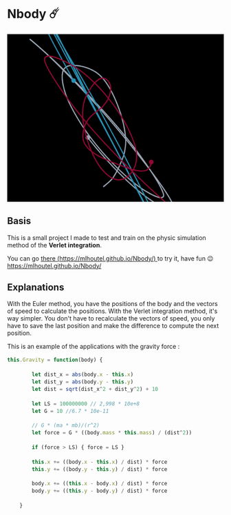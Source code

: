 # Nbody :comet:
![Example image](/nbody.PNG)

## Basis
This is a small project I made to test and train on the physic simulation method of the **Verlet integration**.

You can go [there (https://mlhoutel.github.io/Nbody/) ](https://mlhoutel.github.io/Nbody/) to try it, have fun :wink:
https://mlhoutel.github.io/Nbody/

## Explanations
With the Euler method, you have the positions of the body and the vectors of speed to calculate the positions. With the Verlet integration method, it's way simpler. You don't have to recalculate the vectors of speed, you only have to save the last position and make the difference to compute the next position.

This is an example of the applications with the gravity force :

```javascript
this.Gravity = function(body) {

		let dist_x = abs(body.x - this.x)
		let dist_y = abs(body.y - this.y)
		let dist = sqrt(dist_x^2 + dist_y^2) + 10

		let LS = 100000000 // 2,998 * 10e+8
		let G = 10 //6.7 * 10e-11 
		
		// G * (ma * mb)/(r^2)
		let force = G * ((body.mass * this.mass) / (dist^2))

		if (force > LS) { force = LS }

		this.x += ((body.x - this.x) / dist) * force
		this.y += ((body.y - this.y) / dist) * force

		body.x += ((this.x - body.x) / dist) * force
		body.y += ((this.y - body.y) / dist) * force
		
	}
  ```

